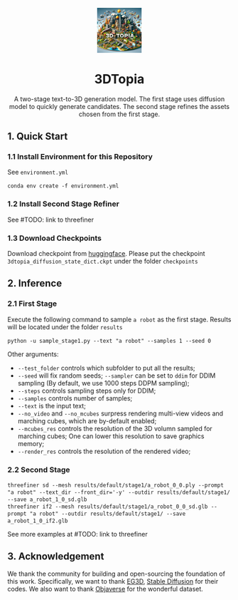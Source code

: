 <p align="center">
    <picture>
    <img alt="logo" src="assets/3dtopia.jpeg" width="20%">
    </picture>
</p>
<div align="center">
  <h1>3DTopia</h1>
  A two-stage text-to-3D generation model. The first stage uses diffusion model to quickly generate candidates. The second stage refines the assets chosen from the first stage.
</div>

## 1. Quick Start

### 1.1 Install Environment for this Repository
See `environment.yml`
```
conda env create -f environment.yml
```

### 1.2 Install Second Stage Refiner
See #TODO: link to threefiner

### 1.3 Download Checkpoints
Download checkpoint from [huggingface](https://huggingface.co/hongfz16/3DTopia). Please put the checkpoint `3dtopia_diffusion_state_dict.ckpt` under the folder `checkpoints`

## 2. Inference

### 2.1 First Stage
Execute the following command to sample `a robot` as the first stage. Results will be located under the folder `results`
```
python -u sample_stage1.py --text "a robot" --samples 1 --seed 0
```

Other arguments:
- `--test_folder` controls which subfolder to put all the results;
- `--seed` will fix random seeds; `--sampler` can be set to `ddim` for DDIM sampling (By default, we use 1000 steps DDPM sampling);
- `--steps` controls sampling steps only for DDIM;
- `--samples` controls number of samples;
- `--text` is the input text;
- `--no_video` and `--no_mcubes` surpress rendering multi-view videos and marching cubes, which are by-default enabled;
- `--mcubes_res` controls the resolution of the 3D volumn sampled for marching cubes; One can lower this resolution to save graphics memory;
- `--render_res` controls the resolution of the rendered video;

### 2.2 Second Stage
```
threefiner sd --mesh results/default/stage1/a_robot_0_0.ply --prompt "a robot" --text_dir --front_dir='-y' --outdir results/default/stage1/ --save a_robot_1_0_sd.glb
threefiner if2 --mesh results/default/stage1/a_robot_0_0_sd.glb --prompt "a robot" --outdir results/default/stage1/ --save a_robot_1_0_if2.glb
```
See more examples at #TODO: link to threefiner

## 3. Acknowledgement
We thank the community for building and open-sourcing the foundation of this work. Specifically, we want to thank [EG3D](https://github.com/NVlabs/eg3d), [Stable Diffusion](https://github.com/CompVis/stable-diffusion) for their codes. We also want to thank [Objaverse](https://objaverse.allenai.org) for the wonderful dataset.
